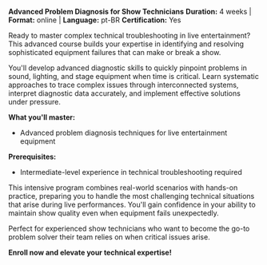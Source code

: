 **Advanced Problem Diagnosis for Show Technicians**
**Duration:** 4 weeks | **Format:** online | **Language:** pt-BR
**Certification:** Yes

Ready to master complex technical troubleshooting in live entertainment? This advanced course builds your expertise in identifying and resolving sophisticated equipment failures that can make or break a show.

You'll develop advanced diagnostic skills to quickly pinpoint problems in sound, lighting, and stage equipment when time is critical. Learn systematic approaches to trace complex issues through interconnected systems, interpret diagnostic data accurately, and implement effective solutions under pressure.

**What you'll master:**
- Advanced problem diagnosis techniques for live entertainment equipment

**Prerequisites:**
- Intermediate-level experience in technical troubleshooting required

This intensive program combines real-world scenarios with hands-on practice, preparing you to handle the most challenging technical situations that arise during live performances. You'll gain confidence in your ability to maintain show quality even when equipment fails unexpectedly.

Perfect for experienced show technicians who want to become the go-to problem solver their team relies on when critical issues arise.

**Enroll now and elevate your technical expertise!**